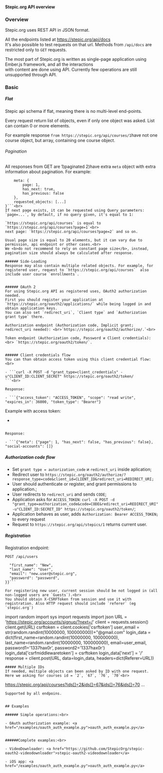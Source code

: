 <h4>Stepic.org API overview</h4>

### Overview
Stepic.org uses REST API in JSON format. 

All the endpoints listed at <a href="https://stepic.org/api/docs">https://stepic.org/api/docs</a><br>
It's also possible to test requests on that url. Methods from `/api/docs` are restricted only to `GET` requests.

The most part of Stepic.org is written as single-page application using Ember.js framework, and all the interactions<br>
with content are done using API. Currently few operations are still unsupported through API.

### Basic
##### Flat
Stepic api schema if flat, meaning there is no multi-level end-points.

Every request return list of objects, even if only one object was asked. List can contain 0 or more elements.

For example response `from https://stepic.org/api/courses/1`have not one course object, but array, containing one course object.

###### Pagination
All responses from GET are 1)paginated 2)have extra `meta` object with extra information about pagination. For example:
```{
    meta: {
        page: 1,
        has_next: true,
        has_previous: false
    },
    requested_objects: [...]
}```<br>
If next page exists, it can be requested using Query parameters: `page=...`, by default, if no query given, it's equal to 1:

`https://stepic.org/api/courses` is equal to `https://stepic.org/api/courses?page=1`<br>
next page: `https://stepic.org/api/courses?page=2` and so on.

Usual page size is equal to 20 elements, but it can vary due to permission, api endpoint or other cases.<br>
We <b>do not recommend to rely on constant page size</b>, instead, pagination size should always be calculated after response.

###### Side-Loading
Response may also contain multiple related objects. For example, for registered user, request to `https://stepic.org/api/courses`  also include user course `enrollments`. 


###### OAuth 2
For using Stepic.org API as registered uses, OAuth2 authorization needed.
First you should register your application at `https://stepic.org/oauth2/applications/` while being logged in and obtain application keys.
You can also set `redirect_uri`, `Client type` and `Authorization grant type` there.

Authorization endpoint (Authorization code, Implicit grant; redirect_uri needed): <br>`https://stepic.org/oauth2/authorize/.`<br>

Token endpoint (Authorization code, Password и Client credentials):<br> `https://stepic.org/oauth2/token/`.


###### Client credentials flow
You can than obtain access token using this client credential flow:<br>

- ```curl -X POST -d "grant_type=client_credentials" -u"CLIENT_ID:CLIENT_SECRET" https://stepic.org/oauth2/token/
```<br>

Response: 

- ```{"access_token": "ACCESS_TOKEN", "scope": "read write", "expires_in": 36000, "token_type": "Bearer"}
```

Example with access token:

- ```curl -H "Authorization: Bearer ACCESS_TOKEN" "https://stepic.org/api/social-accounts?provider=github&uid=1216"
```

Response:

- ```{"meta": {"page": 1, "has_next": false, "has_previous": false}, "social-accounts": []}
```

##### Authorization code flow

- Set `grant type = autorization_code` и `redirect_uri` inside aplication;
- Redirect user to  `https://stepic.org/oauth2/authorize/?response_type=code&client_id=CLIENT_ID&redirect_uri=REDIRECT_URI;
`
- User should authenticate or register, and grant permissions to application.;
- User redirects to `redirect_uri` and sends `CODE`;
- Application asks for `ACCESS_TOKEN`: `curl -X POST -d "grant_type=authorization_code&code=CODE&redirect_uri=REDIRECT_URI" -u"CLIENT_ID:SECRET_ID" https://stepic.org/oauth2/token/`;
- Application behaves as user, adds `Authorization: Bearer ACCESS_TOKEN;` to every request
- Request to `https://stepic.org/api/stepics/1` returns current user.

##### Registration
Registration endpoint:

`POST /api/users`<br>
```{"user": {
  "first_name": "New",
  "last_name": "User",
  "email": "new.user@stepic.org",
  "password": "password",
}}```

For registering new user, current session should be not logged in (all non-logged users are `Guests`).<br>
You should obtain X-CSRFToken from session and use it with registration. Also HTTP request should include `referer` (eg `stepic.org`)

```
import random
import sys
import requests
import json
URL = 'https://stepic.org/accounts/signup/?next=/'
client = requests.session()
client.get(URL)
csrftoken = client.cookies['csrftoken']
user_email = str(random.randint(10000000, 100000000))+"@gmail.com"
login_data = dict(first_name=random.randint(10000000, 100000000), last_name=random.randint(10000000, 100000000),
                  email=user_email, password1='1337hax0r', password2='1337hax0r')
login_data['csrfmiddlewaretoken'] = csrftoken
login_data['next'] = '/'
response = client.post(URL, data=login_data, headers=dict(Referer=URL))
```
##### Multiple IDs
If needed, multiple objects can been asked by ID with one request. Here we asking for courses id = `2`, `67`, `76`, `70`<br>  
```
https://stepic.org/api/courses?ids[]=2&ids[]=67&ids[]=76&ids[]=70  …
```
Supported by all endpoins.


## Examples

###### Simple operations:<br>

- OAuth authorization example: <a href="/examples/oauth_auth_example.py">oauth_auth_example.py</a>


######Complete examples:<br>

- VideoDownloader: <a href="https://github.com/StepicOrg/stepic-oauth2-videodownloader">stepic-oauth2-videodownloader</a>

- iOS app: <a href="/examples/oauth_auth_example.py">oauth_auth_example.py</a>
